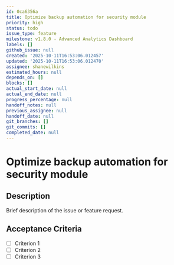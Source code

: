 ```yaml
---
id: 0ca6356a
title: Optimize backup automation for security module
priority: high
status: todo
issue_type: feature
milestone: v1.8.0 - Advanced Analytics Dashboard
labels: []
github_issue: null
created: '2025-10-11T16:53:06.012457'
updated: '2025-10-11T16:53:06.012470'
assignee: shanewilkins
estimated_hours: null
depends_on: []
blocks: []
actual_start_date: null
actual_end_date: null
progress_percentage: null
handoff_notes: null
previous_assignee: null
handoff_date: null
git_branches: []
git_commits: []
completed_date: null
---
```


# Optimize backup automation for security module

## Description

Brief description of the issue or feature request.

## Acceptance Criteria

- [ ] Criterion 1
- [ ] Criterion 2
- [ ] Criterion 3